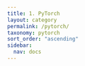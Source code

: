 ```yaml
---
title: 1. PyTorch
layout: category
permalink: /pytorch/
taxonomy: pytorch
sort_order: "ascending"
sidebar:
  nav: docs
---
```

